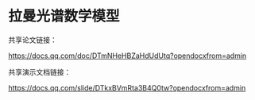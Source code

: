 # 拉曼光谱数学模型

共享论文链接：

https://docs.qq.com/doc/DTmNHeHBZaHdUdUtq?opendocxfrom=admin

共享演示文档链接：

https://docs.qq.com/slide/DTkxBVmRta3B4Q0tw?opendocxfrom=admin